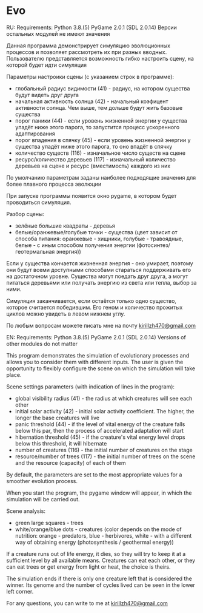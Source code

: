 # Evo
RU: 
Requirements:
Python 3.8.(5)
PyGame 2.0.1 (SDL 2.0.14)
Версии остальных модулей не имеют значения

Данная программа демонстрирует симуляцию эволюционных процессов и позволяет рассмотреть их при разных вводных.
Пользователю представляется возможность гибко настроить сцену, на которой будет идти симуляция

Параметры настроики сцены (с указанием строк в программе):
- глобальный радиус видимости (41) - радиус, на котором существа будут видеть друг друга
- начальная активность солнца (42) - начальный коэфицент активности солнца. Чем выше, тем дольше будут жить базовые существа
- порог паники (44) - если уровень жизненной энергии у существа упадёт ниже этого парога, то запустится процесс ускоренного адаптирования
- порог впадения в спячку (45) - если уровень жизненной энергии у существа упадёт ниже этого парога, то оно впадёт в спячку
- количество существ (116) - изначальное число существ на сцене
- ресурс/количество деревьев (117) - изначальный количество деревьев на сцене и ресурс (вместимость) каждого из них

По умолчанию параметрам заданы наиболее подходящие значения для более плавного процесса эволюции

При запуске программы появится окно pygame, в котором будет проводиться симуляция.

Разбор сцены:
- зелёные большие квадраты - деревья
- белые/оранжевые/голубые точки - существа (цвет зависит от способа питания: оранжевые - хищники, голубые - травоядные, белые - с иным способом получения энергии (фотосинтез/геотермальная энергия))

Если у существа кончается жизненная энергия - оно умирает, поэтому они будут всеми доступными способами стараться поддерживать его на достаточном уровне.
Существа могут поедать друг друга, а могут питаться деревьями или получать энергию из света или тепла, выбор за ними.

Симуляция заканчивается, если остаётся только одно существо, которое считается победившим. Его геном и количество прожитых циклов можно увидеть в левом нижнем углу.

По любым вопросам можете писать мне на почту kirillzh470@gmail.com


EN: 
Requirements:
Python 3.8.(5)
PyGame 2.0.1 (SDL 2.0.14)
Versions of other modules do not matter

This program demonstrates the simulation of evolutionary processes and allows you to consider them with different inputs.
The user is given the opportunity to flexibly configure the scene on which the simulation will take place.

Scene settings parameters (with indication of lines in the program):
- global visibility radius (41) - the radius at which creatures will see each other
- initial solar activity (42) - initial solar activity coefficient. The higher, the longer the base creatures will live
- panic threshold (44) - if the level of vital energy of the creature falls below this par, then the process of accelerated adaptation will start
- hibernation threshold (45) - if the creature's vital energy level drops below this threshold, it will hibernate
- number of creatures (116) - the initial number of creatures on the stage
- resource/number of trees (117) - the initial number of trees on the scene and the resource (capacity) of each of them

By default, the parameters are set to the most appropriate values for a smoother evolution process.

When you start the program, the pygame window will appear, in which the simulation will be carried out.

Scene analysis:
- green large squares - trees
- white/orange/blue dots - creatures (color depends on the mode of nutrition: orange - predators, blue - herbivores, white - with a different way of obtaining energy (photosynthesis / geothermal energy))

If a creature runs out of life energy, it dies, so they will try to keep it at a sufficient level by all available means.
Creatures can eat each other, or they can eat trees or get energy from light or heat, the choice is theirs.

The simulation ends if there is only one creature left that is considered the winner. Its genome and the number of cycles lived can be seen in the lower left corner.

For any questions, you can write to me at kirillzh470@gmail.com
